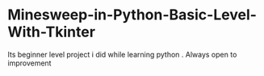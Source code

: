 # Minesweep-in-Python-Basic-Level-With-Tkinter
Its beginner level project i did while learning python . Always open to improvement

